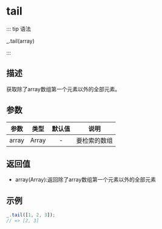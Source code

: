 # tail

::: tip 语法

_.tail(array)

:::

## 描述

获取除了array数组第一个元素以外的全部元素。

## 参数

| 参数  | 类型  | 默认值 |     说明     |
| :---: | :---: | :----: | :----------: |
| array | Array |   -    | 要检索的数组 |

## 返回值

+ array(Array):返回除了array数组第一个元素以外的全部元素

## 示例

```js
_.tail([1, 2, 3]);
// => [2, 3]
```

